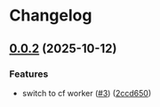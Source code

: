 # Changelog

## [0.0.2](https://github.com/5kdn/DCS-Translation-Japanese-Downloader/compare/dcs-translation-japanese-downloader-v0.0.1...dcs-translation-japanese-downloader-v0.0.2) (2025-10-12)


### Features

* switch to cf worker ([#3](https://github.com/5kdn/DCS-Translation-Japanese-Downloader/issues/3)) ([2ccd650](https://github.com/5kdn/DCS-Translation-Japanese-Downloader/commit/2ccd6508bf6a30aef2538612b4c8c855978e9e75))
